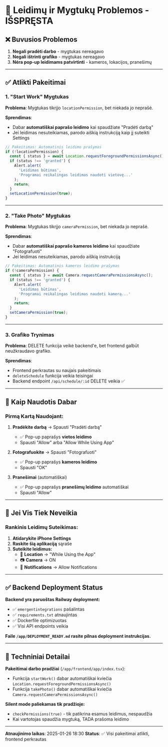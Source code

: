# 🔧 Leidimų ir Mygtukų Problemos - IŠSPRĘSTA

## ❌ Buvusios Problemos

1. **Negali pradėti darbo** - mygtukas nereagavo
2. **Negali ištrinti grafiko** - mygtukas nereagavo  
3. **Nėra pop-up leidimams patvirtinti** - kameros, lokacijos, pranešimų

---

## ✅ Atlikti Pakeitimai

### 1. **"Start Work" Mygtukas** 
**Problema**: Mygtukas tikrįjo `locationPermission`, bet niekada jo neprašė.

**Sprendimas**: 
- Dabar **automatiškai paprašo leidimo** kai spaudžiate "Pradėti darbą"
- Jei leidimas nesuteikiamas, parodo aiškią instrukciją kaip jį suteikti Settings

```javascript
// Pakeitimas: Automatinis leidimo prašymas
if (!locationPermission) {
  const { status } = await Location.requestForegroundPermissionsAsync();
  if (status !== 'granted') {
    Alert.alert(
      'Leidimas būtinas',
      'Programai reikalingas leidimas naudoti vietovę...'
    );
    return;
  }
  setLocationPermission(true);
}
```

---

### 2. **"Take Photo" Mygtukas**
**Problema**: Mygtukas tikrįjo `cameraPermission`, bet niekada jo neprašė.

**Sprendimas**:
- Dabar **automatiškai paprašo kameros leidimo** kai spaudžiate "Fotografuoti"
- Jei leidimas nesuteikiamas, parodo aiškią instrukciją

```javascript
// Pakeitimas: Automatinis kameros leidimo prašymas
if (!cameraPermission) {
  const { status } = await Camera.requestCameraPermissionsAsync();
  if (status !== 'granted') {
    Alert.alert(
      'Leidimas būtinas',
      'Programai reikalingas leidimas naudoti kamerą...'
    );
    return;
  }
  setCameraPermission(true);
}
```

---

### 3. **Grafiko Trynimas**
**Problema**: DELETE funkcija veikė backend'e, bet frontend galbūt neužkraudavo grafiko.

**Sprendimas**:
- Frontend perkrautas su naujais pakeitimais
- `deleteSchedule` funkcija veikia teisingai
- Backend endpoint `/api/schedule/:id` DELETE veikia ✅

---

## 📱 Kaip Naudotis Dabar

### **Pirmą Kartą Naudojant:**

1. **Pradėkite darbą** → Spausti "Pradėti darbą"
   - ✅ Pop-up paprašys **vietos leidimo**
   - Spausti "Allow" arba "Allow While Using App"

2. **Fotografuokite** → Spausti "Fotografuoti"
   - ✅ Pop-up paprašys **kameros leidimo**
   - Spausti "OK"

3. **Pranešimai** (automatiškai)
   - ✅ Pop-up paprašys **pranešimų leidimo** automatiškai
   - Spausti "Allow"

---

## 🔄 Jei Vis Tiek Neveikia

### **Rankinis Leidimų Suteikimas:**

1. **Atidarykite iPhone Settings**
2. **Raskite šią aplikaciją** sąraše
3. **Suteikite leidimus:**
   - 📍 **Location** → "While Using the App"
   - 📷 **Camera** → ON
   - 🔔 **Notifications** → Allow Notifications

---

## ✅ Backend Deployment Status

**Backend yra paruoštas Railway deployment:**
- ✅ `emergentintegrations` pašalintas
- ✅ `requirements.txt` atnaujintas
- ✅ Dockerfile optimizuotas
- ✅ Visi API endpoints veikia

**Faile `/app/DEPLOYMENT_READY.md` rasite pilnas deployment instrukcijas.**

---

## 📝 Techniniai Detailai

**Pakeitimai darbo pradžiai** (`/app/frontend/app/index.tsx`):
- Funkcija `startWork()` dabar automatiškai kviečia `Location.requestForegroundPermissionsAsync()`
- Funkcija `takePhoto()` dabar automatiškai kviečia `Camera.requestCameraPermissionsAsync()`

**Silent mode paliekamas tik pradžioje:**
- `checkPermissions(true)` - tik patikrina esamus leidimus, nespaudžia
- Kai vartotojas spaudžia mygtuką, TADA prašoma leidimo

---

**Atnaujinimo laikas**: 2025-01-26 18:30
**Status**: ✅ Visi pakeitimai atlikti, frontend perkrautas
